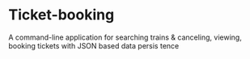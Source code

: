 # Ticket-booking
 A command-line application for searching trains &amp; canceling, viewing, booking tickets with JSON based data persis tence
